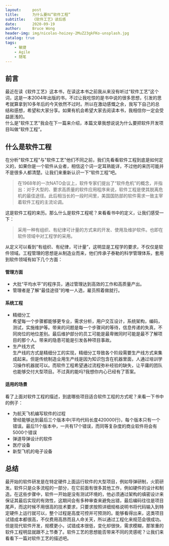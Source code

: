 ```yaml
---
layout:     post
title:      为什么要叫“软件工程”
subtitle:   《软件工艺》读后感
date:       2020-09-19
author:     Bruce Wong
header-img: img/nicolas-hoizey-2MuZ23gkFKo-unsplash.jpg  
catalog: true
tags:
    - 敏捷
    - Agile
    - 随笔
---
```

## 前言
最近在读《软件工艺》这本书，在读这本书之前我从来没有听过“软件工艺”这个词，这是一本2004年出版的书，不过让我吃惊的是书中说的很多思想，引发的思考就算拿到10多年后的今天依然不过时。所以在激动感慨之余，我写下自己的总结和感想，希望和大家分享。如果有机会希望大家去阅读本书，我相信你一定会受益匪浅的。  
什么是"软件工艺"我会在下一篇来介绍，本篇文章我想说说为什么要把软件开发项目叫做“软件工程”。

## 什么是软件工程
在分析"软件工程"与"软件工艺"他们不同之前，我们先看看软件工程到底是如何定义的，如果你是一个软件从业者，相信这个词一定耳熟能详，不过他的来历可能并不是很多人都清楚。让我们来重新认识一下“软件工程”吧。
> 在1968年的一次NATO会议上，软件专家们提出了“软件危机”的概念，并指出：对于大型的、要求高质量的软件应用程序来说，软件工程是使其脱离危机的最佳途径。此后相当长的一段时间里，美国国防部的软件需求一致主宰着软件工程的主流论调。

这是软件工程的来历。那么什么是软件工程呢？来看看书中的定义，让我们感受一下：
> 采用一种有组织、有纪律可计量的方式来的开发、使用及维护软件。也即在软件领域中对工程学的采用。  

从定义可以看到“有组织、有纪律，可计量”，这明显是工程学的要求，不仅仅是软件领域。工程管理的思想是从制造业而来，他们传承子泰勒的科学管理体系，套用到软件领域有如下几个方面：

#### 管理方面  
- 大批“平均水平”的程序员，通过管理达到高效的工作和高质量产出。
- 管理者是了解“最佳途径”的唯一人选，雇员照着做就行。

#### 系统工程  
- 精细分工  
    希望每一个步骤都能够更专业，需求分析，用户交互设计，系统架构，编码，测试，实施维护等。带来的问题是每一个步骤间的等待，信息传递的失真，不同岗位的地位差别。最后维护部分的员工可能是最卑微同时可能是最不了解项目的那个人。带来的隐患可能是引发各种项目事故。
- 生产线方式  
    生产线的方式是精细分工的实现，精细分工导致各个阶段需要生产线方式来集成起来。但是传统制造业用生产线是因为知识包含在机器里面，人通过培训学习操作机器就可以。而软件工程希望通过流程弥补经验的缺失，让平庸的团队也能够交付大型项目。不过真的能吗?我想你内心已经有了答案。

#### 适用的场景  
看了上面对软件工程的描述，到底哪些项目适合软件工程的方式呢？来看一下书中的例子：
- 为航天飞机编写软件的过程  
    曾经能够达到最后三个版本中(平均代码长度420000行)，每个版本只有一个错误。最后11个版本中，一共有17个错误，而同等复杂度的商业软件将会有5000个错误
- 弹道导弹设计的软件
- 医疗设备
- 新型飞机的电子设备

## 总结

最开始的软件研发是在特定硬件上面运行软件的大型项目，例如导弹研制，火箭研发。软件只是众多流程的一部分，在它前面有很多其他工作，例如硬件的设计和制造。在这些步骤中，软件一开始是没有测试环境的，他必须通过架构的缜密设计来保证其最后实现的有效性，这期间会有多种审查来避免出错，最后编码往往是项目尾声，而这时候不用很高的技术要求，只要求按照详细规格说明书将代码输入到特定硬件上运行就可以，整个过程是高度可控并可预测的。能够看得出来，这类项目试错成本都很高，不仅费用高昂而且人命关天，所以通过工程化来规范会很成功。但是现代软件开发，规模更小，试错成本很低，变化却很快，需求模糊，那笨重的软件工程明显就跟不上节奏了。软件工艺的思想能否带来不同的灵感呢？让我们来看看下一篇对软件工艺的描述吧。
